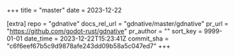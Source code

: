 +++
title = "master"
date = 2023-12-22

[extra]
repo = "gdnative"
docs_rel_url = "gdnative/master/gdnative"
pr_url = "https://github.com/godot-rust/gdnative"
pr_author = ""
sort_key = 9999-01-01
date_time = 2023-12-22T15:23:41Z
commit_sha = "c6f6eef67b5c9d9878afe243dd09b58a5c047ed7"
+++


